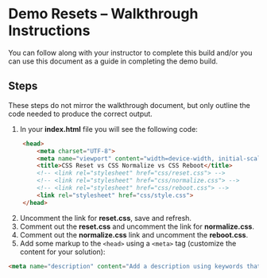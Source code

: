 # Demo Resets – Walkthrough Instructions
You can follow along with your instructor to complete this build and/or you can use this document as a guide in completing the demo build.

## Steps
These steps do not mirror the walkthrough document, but only outline the code needed to produce the correct output.
1. In your **index.html** file you will see the following code:<br>

```html
	<head>
		<meta charset="UTF-8">
		<meta name="viewport" content="width=device-width, initial-scale=1.0">
		<title>CSS Reset vs CSS Normalize vs CSS Reboot</title>
		<!-- <link rel="stylesheet" href="css/reset.css"> -->
		<!-- <link rel="stylesheet" href="css/normalize.css"> -->
		<!-- <link rel="stylesheet" href="css/reboot.css"> -->
		<link rel="stylesheet" href="css/style.css">
	</head>
```

2. Uncomment the link for **reset.css**, save and refresh.
3. Comment out the **reset.css** and uncomment the link for **normalize.css**.
4. Comment out the **normalize.css** link and uncomment the **reboot.css**.
5. Add some markup to the `<head>` using a `<meta>` tag (customize the content for your solution):<br>

```html
<meta name="description" content="Add a description using keywords that summarizes the content of the web page. This description is used in search engine results and is a good practice for SEO.">
```